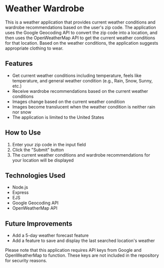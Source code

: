 # Weather Wardrobe

This is a weather application that provides current weather conditions and wardrobe recommendations based on the user's zip code. The application uses the Google Geocoding API to convert the zip code into a location, and then uses the OpenWeatherMap API to get the current weather conditions for that location. Based on the weather conditions, the application suggests appropriate clothing to wear.

## Features

- Get current weather conditions including temperature, feels like temperature, and general weather condition (e.g., Rain, Snow, Sunny, etc.)
- Receive wardrobe recommendations based on the current weather conditions
- Images change based on the current weather condition
- Images become translucent when the weather condition is neither rain nor snow
- The application is limited to the United States

## How to Use

1. Enter your zip code in the input field
2. Click the "Submit" button
3. The current weather conditions and wardrobe recommendations for your location will be displayed

## Technologies Used

- Node.js
- Express
- EJS
- Google Geocoding API
- OpenWeatherMap API

## Future Improvements

- Add a 5-day weather forecast feature
- Add a feature to save and display the last searched location's weather

Please note that this application requires API keys from Google and OpenWeatherMap to function. These keys are not included in the repository for security reasons.